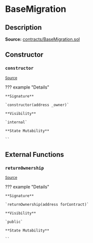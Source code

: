 # BaseMigration

## Description

**Source:** [contracts/BaseMigration.sol](https://github.com/Synthetixio/synthetix/tree/v2.102.0/contracts/BaseMigration.sol)

## Constructor

### `constructor`

<sub>[Source](https://github.com/Synthetixio/synthetix/tree/v2.102.0/contracts/BaseMigration.sol#L6)</sub>

??? example "Details"

    **Signature**

    `constructor(address _owner)`

    **Visibility**

    `internal`

    **State Mutability**

    ``

## External Functions

### `returnOwnership`

<sub>[Source](https://github.com/Synthetixio/synthetix/tree/v2.102.0/contracts/BaseMigration.sol#L9)</sub>

??? example "Details"

    **Signature**

    `returnOwnership(address forContract)`

    **Visibility**

    `public`

    **State Mutability**

    ``
